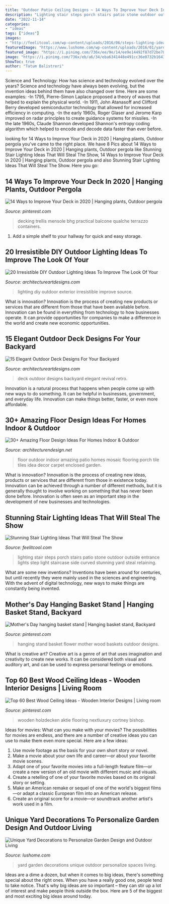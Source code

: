 ```yaml
---
title: "Outdoor Patio Ceiling Designs ~ 14 Ways To Improve Your Deck In 2020"
description: "Lighting stair steps porch stairs patio stone outdoor outside entrance lights step light staircase side curved stunning yard steal retaining"
date: "2022-11-14"
categories:
- "ideas"
tags: ["ideas"]
images:
- "http://feelitcool.com/wp-content/uploads/2016/06/steps-lighting-ideas13.jpg"
featuredImage: "https://www.lushome.com/wp-content/uploads/2016/01/yard-decorations-garden-design-14.jpg"
featured_image: "https://i.pinimg.com/736x/ee/9e/14/ee9e14492f87d72be7861c64f5c8847e.jpg"
image: "https://i.pinimg.com/736x/eb/a6/34/eba6341448e491cc36e0732b1643dd7d--hanging-basket-stand-hanging-baskets.jpg"
ShowToc: true
author: "Tatum Balistreri"
---
```



Science and Technology: How has science and technology evolved over the years?
Science and technology have always been evolving, but the invention ideas behind them have also changed over time. Here are some examples: 
-In 1795, Pierre-Simon Laplace proposed a theory of waves that helped to explain the physical world. 
-In 1911, John Atanasoff and Clifford Berry developed semiconductor technology that allowed for increased efficiency in computing. 
-In the early 1960s, Roger Glaser and Jerome Karp improved on radar principles to create guidance systems for missiles.
-In the late 1960s, Claude Shannon developed Shannon's entropy coding algorithm which helped to encode and decode data faster than ever before.

	

		
looking for 14 Ways to Improve Your Deck in 2020 | Hanging plants, Outdoor pergola you've came to the right place. We have 8 Pics about 14 Ways to Improve Your Deck in 2020 | Hanging plants, Outdoor pergola like Stunning Stair Lighting Ideas That Will Steal The Show, 14 Ways to Improve Your Deck in 2020 | Hanging plants, Outdoor pergola and also Stunning Stair Lighting Ideas That Will Steal The Show. Here you go:
		
    
## 14 Ways To Improve Your Deck In 2020 | Hanging Plants, Outdoor Pergola

<img loading=lazy src="https://i.pinimg.com/736x/ee/9e/14/ee9e14492f87d72be7861c64f5c8847e.jpg" onerror="this.onerror=null;this.src='https://tse4.mm.bing.net/th?id=OIP.0XtUf49y4W_azM2qOC784QHaJ3&amp;pid=15.1';" alt="14 Ways to Improve Your Deck in 2020 | Hanging plants, Outdoor pergola">

_Source: pinterest.com_

>decking trellis mensole bhg practical balcone qualche terrazzo containers. 

	

1. Add a simple shelf to your hallway for quick and easy storage.

    
## 20 Irresistible DIY Outdoor Lighting Ideas To Improve The Look Of Your

<img loading=lazy src="https://www.architectureartdesigns.com/wp-content/uploads/2016/08/8-25-e1471263306965-630x814.jpg" onerror="this.onerror=null;this.src='https://tse4.mm.bing.net/th?id=OIP._JeQWnDGdSUOFKLQTvT-RQHaJk&amp;pid=15.1';" alt="20 Irresistible DIY Outdoor Lighting Ideas To Improve The Look Of Your">

_Source: architectureartdesigns.com_

>lighting diy outdoor exterior irresistible improve source. 

	

What is innovation?
Innovation is the process of creating new products or services that are different from those that have been available before. Innovation can be found in everything from technology to how businesses operate. It can provide opportunities for companies to make a difference in the world and create new economic opportunities.

    
## 15 Elegant Outdoor Deck Designs For Your Backyard

<img loading=lazy src="https://www.architectureartdesigns.com/wp-content/uploads/2014/08/15-Elegant-Outdoor-Deck-Designs-For-Your-Backyard-3-630x945.jpg" onerror="this.onerror=null;this.src='https://tse4.mm.bing.net/th?id=OIP.nCqFDyE3hfpgi_4CuWeE-gHaLH&amp;pid=15.1';" alt="15 Elegant Outdoor Deck Designs For Your Backyard">

_Source: architectureartdesigns.com_

>deck outdoor designs backyard elegant revival retro. 

	

Innovation is a natural process that happens when people come up with new ways to do something. It can be helpful in businesses, government, and everyday life. Innovation can make things better, faster, or even more affordable.

    
## 30+ Amazing Floor Design Ideas For Homes Indoor &amp; Outdoor

<img loading=lazy src="http://cdn.architecturendesign.net/wp-content/uploads/2015/08/AD-Indoor-Outdoor-Floor-Design-Ideas-21.jpg" onerror="this.onerror=null;this.src='https://tse4.mm.bing.net/th?id=OIP.K8DN2tCv0pbdZ-JeeS_u-gHaLH&amp;pid=15.1';" alt="30+ Amazing Floor Design Ideas For Homes Indoor &amp; Outdoor">

_Source: architecturendesign.net_

>floor outdoor indoor amazing patio homes mosaic flooring porch tile tiles idea decor carpet enclosed garden. 

	

What is innovation?
Innovation is the process of creating new ideas, products or services that are different from those in existence today. Innovation can be achieved through a number of different methods, but it is generally thought to involve working on something that has never been done before. Innovation is often seen as an important step in the development of new businesses and technologies.

    
## Stunning Stair Lighting Ideas That Will Steal The Show

<img loading=lazy src="http://feelitcool.com/wp-content/uploads/2016/06/steps-lighting-ideas13.jpg" onerror="this.onerror=null;this.src='https://tse4.mm.bing.net/th?id=OIP.8lqJ1qQ8AIX4XVdjj90OPgHaLG&amp;pid=15.1';" alt="Stunning Stair Lighting Ideas That Will Steal The Show">

_Source: feelitcool.com_

>lighting stair steps porch stairs patio stone outdoor outside entrance lights step light staircase side curved stunning yard steal retaining. 

	

What are some new inventions?
Inventions have been around for centuries, but until recently they were mainly used in the sciences and engineering. With the advent of digital technology, new ways to make things are constantly being invented.

    
## Mother&#039;s Day Hanging Basket Stand | Hanging Basket Stand, Backyard

<img loading=lazy src="https://i.pinimg.com/736x/eb/a6/34/eba6341448e491cc36e0732b1643dd7d--hanging-basket-stand-hanging-baskets.jpg" onerror="this.onerror=null;this.src='https://tse3.mm.bing.net/th?id=OIP.ffc9b-B94aecf2WobQK6mAHaJ3&amp;pid=15.1';" alt="Mother&#039;s Day hanging basket stand | Hanging basket stand, Backyard">

_Source: pinterest.com_

>hanging stand basket flower mother wood baskets outdoor designs. 

	

What is creative art?
Creative art is a genre of art that uses imagination and creativity to create new works. It can be considered both visual and auditory art, and can be used to express personal feelings or emotions.

    
## Top 60 Best Wood Ceiling Ideas - Wooden Interior Designs | Living Room

<img loading=lazy src="https://i.pinimg.com/736x/36/cd/4e/36cd4e8d25c2468279a174314119afa6.jpg" onerror="this.onerror=null;this.src='https://tse2.mm.bing.net/th?id=OIP.vGy-4KP3KKMnJDluMUmhVgAAAA&amp;pid=15.1';" alt="Top 60 Best Wood Ceiling Ideas - Wooden Interior Designs | Living room">

_Source: pinterest.com_

>wooden holzdecken aktie flooring nextluxury cortney bishop. 

	

Ideas for movies: What can you make with your movies?
The possibilities for movies are endless, and there are a number of creative ideas you can use to make them even more special. Here are a few ideas:
1. Use movie footage as the basis for your own short story or novel.
2. Make a movie about your own life and career—or about your favorite movie scenes.
3. Adapt one of your favorite movies into a full-length feature film—or create a new version of an old movie with different music and visuals.
4. Create a retelling of one of your favorite movies based on its original story or setting.
5. Make an American remake or sequel of one of the world's biggest films—or adapt a classic European film into an American release.
6. Create an original score for a movie—or soundtrack another artist's work used in a film.
    
## Unique Yard Decorations To Personalize Garden Design And Outdoor Living

<img loading=lazy src="https://www.lushome.com/wp-content/uploads/2016/01/yard-decorations-garden-design-14.jpg" onerror="this.onerror=null;this.src='https://tse2.mm.bing.net/th?id=OIP.l6T5bnQGnEQXe7imgfdoZwHaJ8&amp;pid=15.1';" alt="Unique Yard Decorations to Personalize Garden Design and Outdoor Living">

_Source: lushome.com_

>yard garden decorations unique outdoor personalize spaces living. 

	

Ideas are a dime a dozen, but when it comes to big ideas, there's something special about the right ones. When you have a really good one, people tend to take notice. That's why big ideas are so important – they can stir up a lot of interest and make people think outside the box. Here are 5 of the biggest and most exciting big ideas around today.

